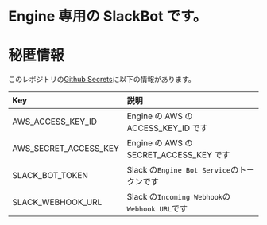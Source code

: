 # Engine 専用の SlackBot です。

# 秘匿情報

このレポジトリの[Github Secrets](https://github.com/ycu-engine/engine-slack-bot-service/settings/secrets/actions)に以下の情報があります。

| Key                   | 説明                                          |
| :-------------------- | :-------------------------------------------- |
| AWS_ACCESS_KEY_ID     | Engine の AWS の ACCESS_KEY_ID です           |
| AWS_SECRET_ACCESS_KEY | Engine の AWS の SECRET_ACCESS_KEY です       |
| SLACK_BOT_TOKEN       | Slack の`Engine Bot Service`のトークンです    |
| SLACK_WEBHOOK_URL     | Slack の`Incoming Webhook`の`Webhook URL`です |
